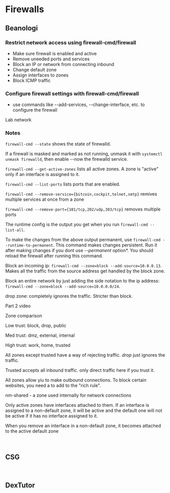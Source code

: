 # Firewalls

## Beanologi

### Restrict network access using firewall-cmd/firewall

- Make sure firewall is enabled and active
- Remove uneeded ports and services
- Block an IP or network from connecting inbound
- Change default zone 
- Assign interfaces to zones
- Block ICMP traffic 

### Configure firewall settings with firewall-cmd/firewall

- use commands like --add-services, --change-interface, etc. to configure the firewall

Lab network

### Notes

`firewall-cmd --state` shows the state of firewalld.

If a firewall is masked and marked as not running, unmask it with `systemctl unmask firewalld`, then enable --now the firewalld service.

`firewall-cmd --get-active-zones` lists all active zones. A zone is "active" only if an interface is assigned to it. 

`firewall-cmd --list-ports` lists ports that are enabled. 

`firewall-cmd --remove-service={bitcoin,cockpit,telnet,smtp}` remives multiple services at once from a zone 

`firewall-cmd --remove-port={101/tcp,202/udp,303/tcp}` removes multiple ports 

The runtime config is the output you get when you run `firewall-cmd --list-all`. 

To make the changes from the above output permanent, use `firewall-cmd --runtime-to-permanent`. This command makes changes persistent. Run it after making changes if you dont use *--permanent* option*. You should reload the firewall after running this command. 

Block an incoming ip: `firewall-cmd --zone=block --add-source=10.0.0.13`. Makes all the traffic from the source address get handled by the block zone. 

Block an entire network by just adding the side notation to the ip address: `firewall-cmd --zone=block --add-source=10.0.0.0/24`. 

drop zone: completely ignores the traffic. Stricter than block. 

Part 2 video

Zone comparison

Low trust: block, drop, public

Med trust: dmz, external, internal

High trust: work, home, trusted

All zones except trusted have a way of rejecting traffic. *drop* just ignores the traffic.

Trusted accepts all inbound traffic. only direct traffic here if you trust it. 

All zones allow yiu to make outbound connections. To block certain websites, you need a to add to the "rich rule". 

nm-shared - a zone used internally for network connections

Only active zones have interfaces attached to them. If an interface is assigned to a non-default zone, it will be active and the default one will not be active if it has no interface assigned to it. 

When you remove an interface in a non-default zone, it becomes attached to the active default zone 

<br >

## CSG



<br >

## DexTutor
